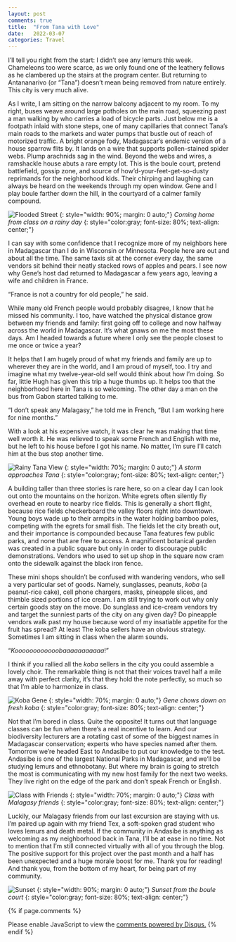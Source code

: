 ```yaml
---
layout: post
comments: true
title:  "From Tana with Love"
date:   2022-03-07
categories: Travel
---
```

I’ll tell you right from the start: I didn’t see any lemurs this week. Chameleons too were scarce, as we only found one of the leathery fellows as he clambered up the stairs at the program center. But returning to Antananarivo (or “Tana”) doesn’t mean being removed from nature entirely. This city is very much alive. 

As I write, I am sitting on the narrow balcony adjacent to my room. To my right, buses weave around large potholes on the main road, squeezing past a man walking by who carries a load of bicycle parts. Just below me is a footpath inlaid with stone steps, one of many capillaries that connect Tana’s main roads to the markets and water pumps that bustle out of reach of motorized traffic. A bright orange fody, Madagascar’s endemic version of a house sparrow flits by. It lands on a wire that supports pollen-stained spider webs. Plump arachnids sag in the wind. Beyond the webs and wires, a ramshackle house abuts a rare empty lot. This is the boule court, pretend battlefield, gossip zone, and source of how’d-your-feet-get-so-dusty reprimands for the neighborhood kids. Their chirping and laughing can always be heard on the weekends through my open window. Gene and I play boule farther down the hill, in the courtyard of a calmer family compound.

![Flooded Street](/assets/floodedstreet.JPG)
{: style="width: 90%; margin: 0 auto;"}
*Coming home from class on a rainy day*
{: style="color:gray; font-size: 80%; text-align: center;"}

I can say with some confidence that I recognize more of my neighbors here in Madagascar than I do in Wisconsin or Minnesota. People here are out and about all the time. The same taxis sit at the corner every day, the same vendors sit behind their neatly stacked rows of apples and pears. I see now why Gene’s host dad returned to Madagascar a few years ago, leaving a wife and children in France.

“France is not a country for old people,” he said.

While many old French people would probably disagree, I know that he missed his community. I too, have watched the physical distance grow between my friends and family: first going off to college and now halfway across the world in Madagascar. It’s what gnaws on me the most these days. Am I headed towards a future where I only see the people closest to me once or twice a year? 

It helps that I am hugely proud of what my friends and family are up to wherever they are in the world, and I am proud of myself, too. I try and imagine what my twelve-year-old self would think about how I’m doing. So far, little Hugh has given this trip a huge thumbs up. It helps too that the neighborhood here in Tana is so welcoming. The other day a man on the bus from Gabon started talking to me. 

“I don’t speak any Malagasy,” he told me in French, “But I am working here for nine months.”

With a look at his expensive watch, it was clear he was making that time well worth it. He was relieved to speak some French and English with me, but he left to his house before I got his name. No matter, I’m sure I’ll catch him at the bus stop another time. 

![Rainy Tana View](/assets/rainytanaview.JPG)
{: style="width: 70%; margin: 0 auto;"}
*A storm approaches Tana*
{: style="color:gray; font-size: 80%; text-align: center;"}

A building taller than three stories is rare here, so on a clear day I can look out onto the mountains on the horizon. White egrets often silently fly overhead en route to nearby rice fields. This is generally a short flight, because rice fields checkerboard the valley floors right into downtown. Young boys wade up to their armpits in the water holding bamboo poles, competing with the egrets for small fish. The fields let the city breath out, and their importance is compounded because Tana features few public parks, and none that are free to access. A magnificent botanical garden was created in a public square but only in order to discourage public demonstrations. Vendors who used to set up shop in the square now cram onto the sidewalk against the black iron fence.
 
These mini shops shouldn’t be confused with wandering vendors, who sell a very particular set of goods. Namely, sunglasses, peanuts, _koba_ (a peanut-rice cake), cell phone chargers, masks, pineapple slices, and thimble sized portions of ice cream. I am still trying to work out why only certain goods stay on the move. Do sunglass and ice-cream vendors try and target the sunniest parts of the city on any given day? Do pineapple vendors walk past my house because word of my insatiable appetite for the fruit has spread? At least The koba sellers have an obvious strategy. Sometimes I am sitting in class when the alarm sounds.

“_Koooooooooooobaaaaaaaaaaa_!”

I think if you rallied all the _koba_ sellers in the city you could assemble a lovely choir. The remarkable thing is not that their voices travel half a mile away with perfect clarity, it’s that they hold the note perfectly, so much so that I’m able to harmonize in class. 

![Koba Gene](/assets/genekoba.JPG)
{: style="width: 70%; margin: 0 auto;"}
*Gene chows down on fresh koba*
{: style="color:gray; font-size: 80%; text-align: center;"}

Not that I’m bored in class. Quite the opposite! It turns out that language classes can be fun when there’s a real incentive to learn. And our biodiversity lecturers are a rotating cast of some of the biggest names in Madagascar conservation; experts who have species named after them. Tomorrow we’re headed East to Andasibe to put our knowledge to the test. Andasibe is one of the largest National Parks in Madagascar, and we’ll be studying lemurs and ethnobotany. But where my brain is going to stretch the most is communicating with my new host family for the next two weeks. They live right on the edge of the park and don’t speak French or English.

![Class with Friends](/assets/classwithfriends.JPG)
{: style="width: 70%; margin: 0 auto;"}
*Class with Malagasy friends*
{: style="color:gray; font-size: 80%; text-align: center;"}

Luckily, our Malagasy friends from our last excursion are staying with us. I’m paired up again with my friend Tex, a soft-spoken grad student who loves lemurs and death metal. If the community in Andasibe is anything as welcoming as my neighborhood back in Tana, I’ll be at ease in no time. Not to mention that I’m still connected virtually with all of you through the blog. The positive support for this project over the past month and a half has been unexpected and a huge morale boost for me. Thank you for reading! And thank you, from the bottom of my heart, for being part of my community.

![Sunset](/assets/neighborhoodsunset.JPG)
{: style="width: 90%; margin: 0 auto;"}
*Sunset from the boule court*
{: style="color:gray; font-size: 80%; text-align: center;"}

{% if page.comments %}
<div id="disqus_thread"></div>
<script>
    /**
    *  RECOMMENDED CONFIGURATION VARIABLES: EDIT AND UNCOMMENT THE SECTION BELOW TO INSERT DYNAMIC VALUES FROM YOUR PLATFORM OR CMS.
    *  LEARN WHY DEFINING THESE VARIABLES IS IMPORTANT: https://disqus.com/admin/universalcode/#configuration-variables    */
    /*
    var disqus_config = function () {
    this.page.url = 'https://www.hughgabriel.com/Travel/2022/03/07/From-Tana-with-Love-.html';  // Replace PAGE_URL with your page's canonical URL variable
    this.page.identifier = '/Travel/2022/03/07/From-Tana-with-Love.html'; // Replace PAGE_IDENTIFIER with your page's unique identifier variable
    };
    */
    (function() { // DON'T EDIT BELOW THIS LINE
    var d = document, s = d.createElement('script');
    s.src = 'https://hughsblog-1.disqus.com/embed.js';
    s.setAttribute('data-timestamp', +new Date());
    (d.head || d.body).appendChild(s);
    })();
</script>
<noscript>Please enable JavaScript to view the <a href="https://disqus.com/?ref_noscript">comments powered by Disqus.</a></noscript>
{% endif %}